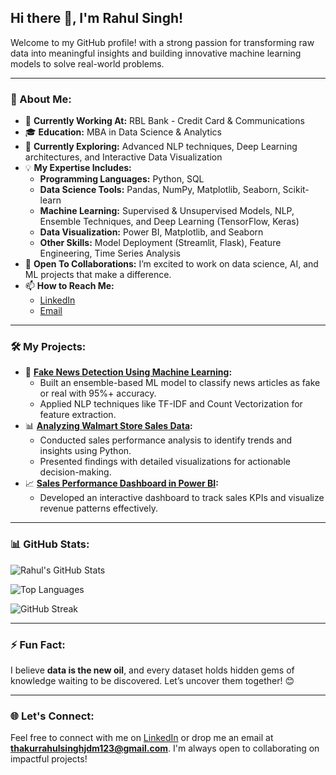 ## Hi there 👋, I'm Rahul Singh!

Welcome to my GitHub profile! with a strong passion for transforming raw data into meaningful insights and building innovative machine learning models to solve real-world problems.

---

### 🌟 About Me:
- 🔭 **Currently Working At:** RBL Bank - Credit Card & Communications
- 🎓 **Education:** MBA in Data Science & Analytics
- 🌱 **Currently Exploring:** Advanced NLP techniques, Deep Learning architectures, and Interactive Data Visualization
- 💡 **My Expertise Includes:**
  - **Programming Languages:** Python, SQL
  - **Data Science Tools:** Pandas, NumPy, Matplotlib, Seaborn, Scikit-learn
  - **Machine Learning:** Supervised & Unsupervised Models, NLP, Ensemble Techniques, and Deep Learning (TensorFlow, Keras)
  - **Data Visualization:** Power BI, Matplotlib, and Seaborn
  - **Other Skills:** Model Deployment (Streamlit, Flask), Feature Engineering, Time Series Analysis
- 🤝 **Open To Collaborations:** I’m excited to work on data science, AI, and ML projects that make a difference.
- 📫 **How to Reach Me:** 
  - [LinkedIn](https://www.linkedin.com/in/rahul-singh-583a3619b/)
  - [Email](mailto:thakurrahulsinghjdm123@gmail.com)

---

### 🛠️ My Projects:
- 🚀 **[Fake News Detection Using Machine Learning](https://github.com/RahulSingh8080/Fake-News-Prediction-using-Machine-Learning):**
   - Built an ensemble-based ML model to classify news articles as fake or real with 95%+ accuracy.
   - Applied NLP techniques like TF-IDF and Count Vectorization for feature extraction.
- 📊 **[Analyzing Walmart Store Sales Data](https://github.com/RahulSingh8080/Analyzing-Walmart-Store-Sales-Data):**
   - Conducted sales performance analysis to identify trends and insights using Python.
   - Presented findings with detailed visualizations for actionable decision-making.
- 📈 **[Sales Performance Dashboard in Power BI](https://github.com/RahulSingh8080/Sales-Performance-Analysis-Dashboard_Power-BI):**
   - Developed an interactive dashboard to track sales KPIs and visualize revenue patterns effectively.

---

### 📊 GitHub Stats:
![Rahul's GitHub Stats](https://github-readme-stats.vercel.app/api?username=RahulSingh8080&show_icons=true&theme=radical&count_private=true&hide=stars,issues)

![Top Languages](https://github-readme-stats.vercel.app/api/top-langs/?username=RahulSingh8080&layout=compact&theme=radical&langs_count=8)

![GitHub Streak](https://github-readme-streak-stats.herokuapp.com/?user=RahulSingh8080&theme=radical)

---

### ⚡ Fun Fact:
I believe **data is the new oil**, and every dataset holds hidden gems of knowledge waiting to be discovered. Let’s uncover them together! 😊

---

### 🌐 Let's Connect:
Feel free to connect with me on [LinkedIn](https://www.linkedin.com/in/rahul-singh-583a3619b/) or drop me an email at **[thakurrahulsinghjdm123@gmail.com](mailto:thakurrahulsinghjdm123@gmail.com)**. I'm always open to collaborating on impactful projects!
